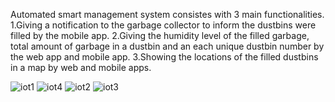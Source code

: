Automated smart management system consistes with 3 main functionalities.
1.Giving a notification to the garbage collector to inform the dustbins were filled by the mobile app.
2.Giving the humidity level of the filled garbage, total amount of garbage in a dustbin and an each unique dustbin number by the web app and mobile app.
3.Showing the locations of the filled dustbins in a map by web and mobile apps.


![iot1](https://github.com/Nethmee5/Smart-wastage-management-system/assets/59769437/fbef5570-794f-4a3a-857d-0bff430fe3a6)
![iot4](https://github.com/Nethmee5/Smart-wastage-management-system/assets/59769437/adadeaf2-84d2-4d9c-8abe-c0c8b7115089)
![iot2](https://github.com/Nethmee5/Smart-wastage-management-system/assets/59769437/a69ea7e6-576b-4df5-b30d-1e41566993b2)
![iot3](https://github.com/Nethmee5/Smart-wastage-management-system/assets/59769437/52161f9d-c467-4624-9854-ba065e1e2f3e)
